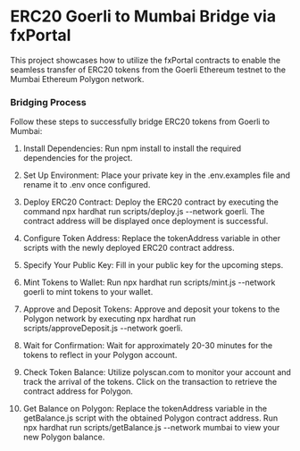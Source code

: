 # ERC20 Goerli to Mumbai Bridge via fxPortal
This project showcases how to utilize the fxPortal contracts to enable the seamless transfer of ERC20 tokens from the Goerli Ethereum testnet to the Mumbai Ethereum Polygon network.

### Bridging Process
Follow these steps to successfully bridge ERC20 tokens from Goerli to Mumbai:

1. Install Dependencies:
Run npm install to install the required dependencies for the project.

2. Set Up Environment:
Place your private key in the .env.examples file and rename it to .env once configured.

3. Deploy ERC20 Contract:
Deploy the ERC20 contract by executing the command npx hardhat run scripts/deploy.js --network goerli. The contract address will be displayed once deployment is successful.

4. Configure Token Address:
Replace the tokenAddress variable in other scripts with the newly deployed ERC20 contract address.

5. Specify Your Public Key:
Fill in your public key for the upcoming steps.

6. Mint Tokens to Wallet:
Run npx hardhat run scripts/mint.js --network goerli to mint tokens to your wallet.

7. Approve and Deposit Tokens:
Approve and deposit your tokens to the Polygon network by executing npx hardhat run scripts/approveDeposit.js --network goerli.

8. Wait for Confirmation:
Wait for approximately 20-30 minutes for the tokens to reflect in your Polygon account.

9. Check Token Balance:
Utilize polyscan.com to monitor your account and track the arrival of the tokens. Click on the transaction to retrieve the contract address for Polygon.

10. Get Balance on Polygon:
Replace the tokenAddress variable in the getBalance.js script with the obtained Polygon contract address. Run npx hardhat run scripts/getBalance.js --network mumbai to view your new Polygon balance.